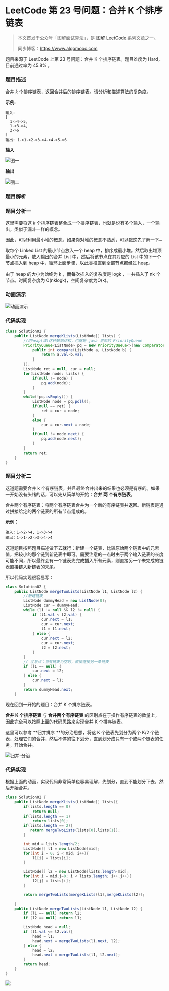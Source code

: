 # LeetCode 第 23 号问题：合并 K 个排序链表

> 本文首发于公众号「图解面试算法」，是 [图解 LeetCode ](<https://github.com/MisterBooo/LeetCodeAnimation>) 系列文章之一。
>
> 同步博客：https://www.algomooc.com

题目来源于 LeetCode 上第 23 号问题：合并 K 个排序链表。题目难度为 Hard，目前通过率为 45.8% 。

### 题目描述

合并 *k* 个排序链表，返回合并后的排序链表。请分析和描述算法的复杂度。

**示例:**

```
输入:
[
  1->4->5,
  1->3->4,
  2->6
]
输出: 1->1->2->3->4->4->5->6
```

**输入**

![图一](https://blog-1257126549.cos.ap-guangzhou.myqcloud.com/blog/u2jnp.jpg)

**输出**

![图二](https://blog-1257126549.cos.ap-guangzhou.myqcloud.com/blog/yc4ac.jpg)

### 题目解析

### 题目分析一

这里需要将这 *k* 个排序链表整合成一个排序链表，也就是说有多个输入，一个输出，类似于漏斗一样的概念。

因此，可以利用最小堆的概念。如果你对堆的概念不熟悉，可以戳这先了解一下~

取每个 Linked List 的最小节点放入一个 heap 中，排序成最小堆。然后取出堆顶最小的元素，放入输出的合并 List 中，然后将该节点在其对应的 List 中的下一个节点插入到 heap 中，循环上面步骤，以此类推直到全部节点都经过 heap。

由于 heap 的大小为始终为 k ，而每次插入的复杂度是 logk ，一共插入了 nk 个节点。时间复杂度为 O(nklogk)，空间复杂度为O(k)。

### 动画演示

![动画演示](https://blog-1257126549.cos.ap-guangzhou.myqcloud.com/blog/iuxmh.gif)

### 代码实现

```java
class Solution02 {
    public ListNode mergeKLists(ListNode[] lists) {
        //用heap(堆)这种数据结构，也就是 java 里面的 PriorityQueue
        PriorityQueue<ListNode> pq = new PriorityQueue<>(new Comparator<ListNode>() {
            public int compare(ListNode a, ListNode b) {
                return a.val-b.val;
            }
        });
        ListNode ret = null, cur = null;
        for(ListNode node: lists) {
            if(null != node) {
                pq.add(node);    
            }
        }
        while(!pq.isEmpty()) {
            ListNode node = pq.poll();
            if(null == ret) {
                ret = cur = node;
            }
            else {
                cur = cur.next = node;
            }
            if(null != node.next) {
                pq.add(node.next);    
            }
        }
        return ret;
    }
}
```





### 题目分析二

这道题需要合并 k 个有序链表，并且最终合并出来的结果也必须是有序的。如果一开始没有头绪的话，可以先从简单的开始：**合并 两 个有序链表**。

合并两个有序链表：将两个有序链表合并为一个新的有序链表并返回。新链表是通过拼接给定的两个链表的所有节点组成的。 

**示例：**

```
输入：1->2->4, 1->3->4
输出：1->1->2->3->4->4
```

这道题目按照题目描述做下去就行：新建一个链表，比较原始两个链表中的元素值，把较小的那个链到新链表中即可。需要注意的一点时由于两个输入链表的长度可能不同，所以最终会有一个链表先完成插入所有元素，则直接另一个未完成的链表直接链入新链表的末尾。

所以代码实现很容易写：

```java
class Solution02 {
    public ListNode mergeTwoLists(ListNode l1, ListNode l2) {
        //新建链表
        ListNode dummyHead = new ListNode(0);
        ListNode cur = dummyHead;
        while (l1 != null && l2 != null) {
            if (l1.val < l2.val) {
                cur.next = l1;
                cur = cur.next;
                l1 = l1.next;
            } else {
                cur.next = l2;
                cur = cur.next;
                l2 = l2.next;
            }
        }
        // 注意点：当有链表为空时，直接连接另一条链表
        if (l1 == null) {
            cur.next = l2;
        } else {
            cur.next = l1;
        }
        return dummyHead.next;
    }
```



现在回到一开始的题目：合并 K 个排序链表。

**合并 K 个排序链表** 与 **合并两个有序链表** 的区别点在于操作有序链表的数量上，因此完全可以按照上面的代码思路来实现合并 K 个排序链表。

这里可以参考 **归并排序 **的分治思想，将这  K 个链表先划分为两个 K/2 个链表，处理它们的合并，然后不停的往下划分，直到划分成只有一个或两个链表的任务，开始合并。

![归并-分治](https://blog-1257126549.cos.ap-guangzhou.myqcloud.com/blog/74ush.gif)

### 代码实现

根据上面的动画，实现代码非常简单也容易理解，先划分，直到不能划分下去，然后开始合并。

```java
class Solution02 {
    public ListNode mergeKLists(ListNode[] lists){
        if(lists.length == 0)
            return null;
        if(lists.length == 1)
            return lists[0];
        if(lists.length == 2){
           return mergeTwoLists(lists[0],lists[1]);
        }

        int mid = lists.length/2;
        ListNode[] l1 = new ListNode[mid];
        for(int i = 0; i < mid; i++){
            l1[i] = lists[i];
        }

        ListNode[] l2 = new ListNode[lists.length-mid];
        for(int i = mid,j=0; i < lists.length; i++,j++){
            l2[j] = lists[i];
        }

        return mergeTwoLists(mergeKLists(l1),mergeKLists(l2));

    }
    public ListNode mergeTwoLists(ListNode l1, ListNode l2) {
        if (l1 == null) return l2;
        if (l2 == null) return l1;

        ListNode head = null;
        if (l1.val <= l2.val){
            head = l1;
            head.next = mergeTwoLists(l1.next, l2);
        } else {
            head = l2;
            head.next = mergeTwoLists(l1, l2.next);
        }
        return head;
    }
}
```

![](../../Pictures/qrcode.jpg)